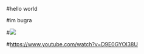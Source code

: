 #hello world

#im bugra

#![](https://i.pinimg.com/originals/78/b5/38/78b5382c0e615ae2f56ba083a61f0506.gif)

#https://www.youtube.com/watch?v=D9E0GYOl38U
